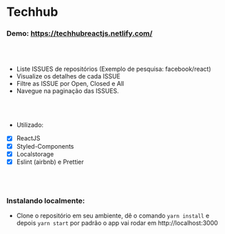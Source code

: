 # Techhub

### Demo: https://techhubreactjs.netlify.com/
<br>
<br>

- Liste ISSUES de repositórios (Exemplo de pesquisa: facebook/react)
- Visualize os detalhes de cada ISSUE 
- Filtre as ISSUE por Open, Closed e All
- Navegue na paginação das ISSUES.
<br>
<br>

- Utilizado:
- [x] ReactJS
- [x] Styled-Components
- [x] Localstorage
- [x] Eslint (airbnb) e Prettier
<br>
<br>

### Instalando localmente:
- Clone o repositório em seu ambiente, dê o comando `yarn install` e depois `yarn start` por padrão o app vai rodar em http://localhost:3000
